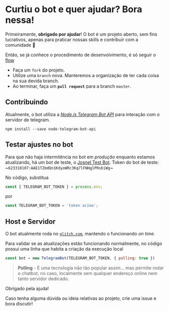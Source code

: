 # Curtiu o bot e quer ajudar? Bora nessa!

Primeiramente, **obrigado por ajudar**! O bot é um projeto aberto, sem fins lucrativos, apenas para praticar nossas skills e contribuir com a comunidade :facepunch:

Então, se já conhece o procedimento de desenvolvimento, é só seguir o [flow](https://guides.github.com/introduction/flow/)

* Faça um `fork` do projeto.
* Utilize uma `branch` nova. Manteremos a organização de ter cada coisa na sua devida branch.
* Ao terminar, faça um **`pull request`** para a branch `master`.

## Contribuindo

Atualmente, o bot utiliza a [_Node.js Telegram Bot API_](https://github.com/yagop/node-telegram-bot-api) para interação com o servidor de telegram.

``
npm install --save node-telegram-bot-api
``

## Testar ajustes no bot

Para que não haja intermitência no bot em _produção_ enquanto estamos atualizando, há um bot de teste, o [Josnel Test Bot](t.me/JosnelTestBot).
Token do bot de teste: ~`623318107:AAE1TZmdQn1KdyoWRc3Kq7lFNHglPRsbiWg`~

No código, substitua

```js
const { TELEGRAM_BOT_TOKEN } = process.env;
```

por

```js
const TELEGRAM_BOT_TOKEN = 'token acima';
```

## Host e Servidor

O bot atualmente roda no [`glitch.com`](https://glitch.com/edit/#!/wonderful-rail?path=README.md:1:0), mantendo o funcionando _on time_.

Para validar se as atualizações estão funcionando normalmente, no código possui uma linha que habita a criação da execução local

```js
const bot = new TelegramBot(TELEGRAM_BOT_TOKEN, { polling: true })
```

>**Polling** - É uma tecnologia não tão popular assim... mas permite rodar o chatbot, no caso, localmente sem qualquer endereço online nem tanto servidor dedicado.


Obrigado pela ajuda!

Caso tenha alguma dúvida ou ideia relativas ao projeto, crie uma issue e bora discutir!
